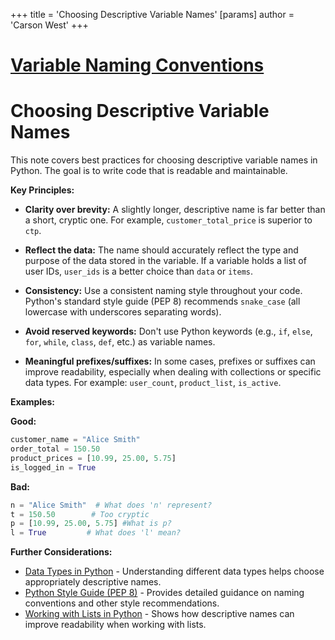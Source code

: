 +++
 title = 'Choosing Descriptive Variable Names'
[params]
	author = 'Carson West'
+++
# [Variable Naming Conventions](./../variable-naming-conventions/)
# Choosing Descriptive Variable Names

This note covers best practices for choosing descriptive variable names in Python.  The goal is to write code that is readable and maintainable.

**Key Principles:**

* **Clarity over brevity:**  A slightly longer, descriptive name is far better than a short, cryptic one.  For example, `customer_total_price` is superior to `ctp`.

* **Reflect the data:** The name should accurately reflect the type and purpose of the data stored in the variable.  If a variable holds a list of user IDs, `user_ids` is a better choice than `data` or `items`.

* **Consistency:**  Use a consistent naming style throughout your code.  Python's standard style guide (PEP 8) recommends `snake_case` (all lowercase with underscores separating words).

* **Avoid reserved keywords:** Don't use Python keywords (e.g., `if`, `else`, `for`, `while`, `class`, `def`, etc.) as variable names.

* **Meaningful prefixes/suffixes:**  In some cases, prefixes or suffixes can improve readability, especially when dealing with collections or specific data types.  For example: `user_count`, `product_list`, `is_active`.


**Examples:**

**Good:**

```python
customer_name = "Alice Smith"
order_total = 150.50
product_prices = [10.99, 25.00, 5.75]
is_logged_in = True
```

**Bad:**

```python
n = "Alice Smith"  # What does 'n' represent?
t = 150.50        # Too cryptic
p = [10.99, 25.00, 5.75] #What is p?
l = True         # What does 'l' mean?
```


**Further Considerations:**

* [Data Types in Python](./../data-types-in-python/) - Understanding different data types helps choose appropriately descriptive names.
* [Python Style Guide (PEP 8)](./../python-style-guide-(pep-8)/) -  Provides detailed guidance on naming conventions and other style recommendations.
* [Working with Lists in Python](./../working-with-lists-in-python/) -  Shows how descriptive names can improve readability when working with lists.

